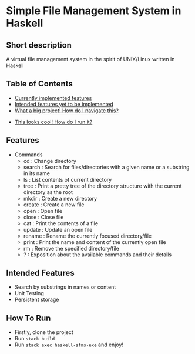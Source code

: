 # Simple File Management System in Haskell

## Short description
A virtual file management system in the spirit of UNIX/Linux written in Haskell

## Table of Contents
<!-- - [**If you are a prospective employer, please go here to see a summary of notable skills that this project showcases**](#for-potential-employers) -->
- [Currently implemented features](#features)
- [Intended features yet to be implemented](#intended-features)
- [What a big project! How do I navigate this?](#how-to-navigate-the-project)
<!-- - [Why did I do some of the things that I did?](#why-did-I-do-it?) -->
- [This looks cool! How do I run it?](#how-to-run)
<!-- - [Project Roadmap](#roadmap) -->

## Features
- Commands
  - cd : Change directory
  - search : Search for files/directories with a given name or a substring in its name
  - ls : List contents of current directory
  - tree : Print a pretty tree of the directory structure with the current directory as the root
  - mkdir : Create a new directory
  - create : Create a new file
  - open : Open file
  - close : Close file
  - cat : Print the contents of a file
  - update : Update an open file
  - rename : Rename the currently focused directory/file
  - print : Print the name and content of the currently open file
  - rm : Remove the specified directory/file
  - ? : Exposition about the available commands and their details

## Intended Features
- Search by substrings in names or content
- Unit Testing
- Persistent storage

## How To Run
- Firstly, clone the project
- Run `stack build`
- Run `stack exec haskell-sfms-exe` and enjoy!